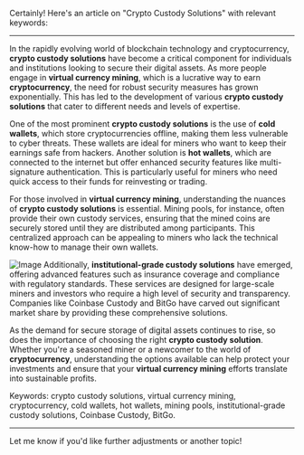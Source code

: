 Certainly! Here's an article on "Crypto Custody Solutions" with relevant keywords:

---

In the rapidly evolving world of blockchain technology and cryptocurrency, **crypto custody solutions** have become a critical component for individuals and institutions looking to secure their digital assets. As more people engage in **virtual currency mining**, which is a lucrative way to earn **cryptocurrency**, the need for robust security measures has grown exponentially. This has led to the development of various **crypto custody solutions** that cater to different needs and levels of expertise.

One of the most prominent **crypto custody solutions** is the use of **cold wallets**, which store cryptocurrencies offline, making them less vulnerable to cyber threats. These wallets are ideal for miners who want to keep their earnings safe from hackers. Another solution is **hot wallets**, which are connected to the internet but offer enhanced security features like multi-signature authentication. This is particularly useful for miners who need quick access to their funds for reinvesting or trading.

For those involved in **virtual currency mining**, understanding the nuances of **crypto custody solutions** is essential. Mining pools, for instance, often provide their own custody services, ensuring that the mined coins are securely stored until they are distributed among participants. This centralized approach can be appealing to miners who lack the technical know-how to manage their own wallets.


![Image](https://github.com/user-attachments/assets/31692037-0104-4703-abd1-696b6a7dd41b)
Additionally, **institutional-grade custody solutions** have emerged, offering advanced features such as insurance coverage and compliance with regulatory standards. These services are designed for large-scale miners and investors who require a high level of security and transparency. Companies like Coinbase Custody and BitGo have carved out significant market share by providing these comprehensive solutions.

As the demand for secure storage of digital assets continues to rise, so does the importance of choosing the right **crypto custody solution**. Whether you're a seasoned miner or a newcomer to the world of **cryptocurrency**, understanding the options available can help protect your investments and ensure that your **virtual currency mining** efforts translate into sustainable profits.

Keywords: crypto custody solutions, virtual currency mining, cryptocurrency, cold wallets, hot wallets, mining pools, institutional-grade custody solutions, Coinbase Custody, BitGo. 

--- 

Let me know if you'd like further adjustments or another topic!
